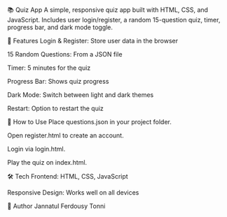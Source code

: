 📚 Quiz App
A simple, responsive quiz app built with HTML, CSS, and JavaScript. Includes user login/register, a random 15-question quiz, timer, progress bar, and dark mode toggle.

🚀 Features
Login & Register: Store user data in the browser

15 Random Questions: From a JSON file

Timer: 5 minutes for the quiz

Progress Bar: Shows quiz progress

Dark Mode: Switch between light and dark themes

Restart: Option to restart the quiz

📂 How to Use
Place questions.json in your project folder.

Open register.html to create an account.

Login via login.html.

Play the quiz on index.html.

🛠️ Tech
Frontend: HTML, CSS, JavaScript

Responsive Design: Works well on all devices


👤 Author
Jannatul Ferdousy Tonni
